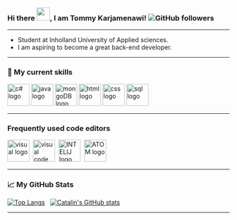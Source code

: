 ### Hi there <img src="https://raw.githubusercontent.com/MartinHeinz/MartinHeinz/master/wave.gif" width="30px">, I am Tommy Karjamenawi! ![GitHub followers](https://img.shields.io/github/followers/tommykarjamenawi?style=social)

---

- Student at Inholland University of Applied sciences.
- I am aspiring to become a great back-end developer.

---

### 🧰 My current skills

<img src="https://cdn.worldvectorlogo.com/logos/c--4.svg" alt="c# logo" width="50" height="50" /> <img src="https://cdn.worldvectorlogo.com/logos/java-4.svg" alt="java logo" width="50" height="50" /> <img src="https://cdn.worldvectorlogo.com/logos/mongodb-icon-1.svg" alt="mongoDB logo" width="50" height="50" /> <img src="https://cdn.worldvectorlogo.com/logos/html-1.svg" alt="html logo" width="50" height="50" /> <img src="https://cdn.worldvectorlogo.com/logos/css-3.svg" alt="css logo" width="50" height="50" /> <img src="https://www.svgrepo.com/show/148452/sql.svg" alt="sql logo" width="50" height="50" />

---

### Frequently used code editors

<img src="https://cdn.worldvectorlogo.com/logos/visual-studio-2013.svg" alt="visual logo" width="50" height="50" />&nbsp;  <img src="https://cdn.worldvectorlogo.com/logos/visual-studio-code-1.svg" alt="visual code logo" width="50" height="50" />  &nbsp;<img src="https://cdn.worldvectorlogo.com/logos/intellij-idea-1.svg" alt="INTELIJ logo" width="50" height="50" /> &nbsp;<img src="https://cdn.worldvectorlogo.com/logos/atom-4.svg" alt="ATOM logo" width="50" height="50" />

---

### &#x1f4c8; My GitHub Stats

[![Top Langs](https://github-readme-stats.vercel.app/api/top-langs/?username=tommykarjamenawi&hide=&theme=radical)](https://github.com/anuraghazra/github-readme-stats)  &nbsp; [![Catalin's GitHub stats](https://github-readme-stats.vercel.app/api?username=tommykarjamenawi&theme=radical)](https://github.com/anuraghazra/github-readme-stats)

---

<!--
**tommykarjamenawi/tommykarjamenawi** is a ✨ _special_ ✨ repository because its `README.md` (this file) appears on your GitHub profile.

Here are some ideas to get you started:

- 🔭 I’m currently working on ...
- 🌱 I’m currently learning ...
- 👯 I’m looking to collaborate on ...
- 🤔 I’m looking for help with ...
- 💬 Ask me about ...
- 📫 How to reach me: ...
- 😄 Pronouns: ...
- ⚡ Fun fact: ...
-->
